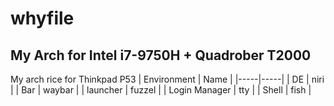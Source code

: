 # whyfile
## My Arch for Intel i7-9750H + Quadrober T2000
My arch rice for Thinkpad P53
| Environment | Name |
|-----|-----|
| DE | niri | 
| Bar | waybar |
| launcher | fuzzel |
| Login Manager | tty |
| Shell | fish |
